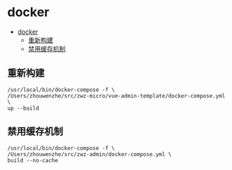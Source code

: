 # docker

<!-- TOC -->

* [docker](#docker)
    * [重新构建](#重新构建)
    * [禁用缓存机制](#禁用缓存机制)

<!-- TOC -->

## 重新构建

```shell
/usr/local/bin/docker-compose -f \
/Users/zhouwenzhe/src/zwz-micro/vue-admin-template/docker-compose.yml \
up --build
```

## 禁用缓存机制

```shell
/usr/local/bin/docker-compose -f \
/Users/zhouwenzhe/src/zwz-admin/docker-compose.yml \
build --no-cache
```